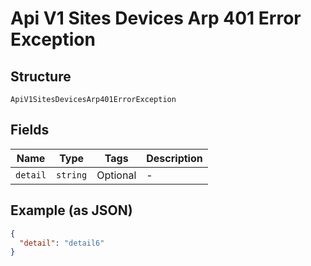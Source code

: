 
# Api V1 Sites Devices Arp 401 Error Exception

## Structure

`ApiV1SitesDevicesArp401ErrorException`

## Fields

| Name | Type | Tags | Description |
|  --- | --- | --- | --- |
| `detail` | `string` | Optional | - |

## Example (as JSON)

```json
{
  "detail": "detail6"
}
```

